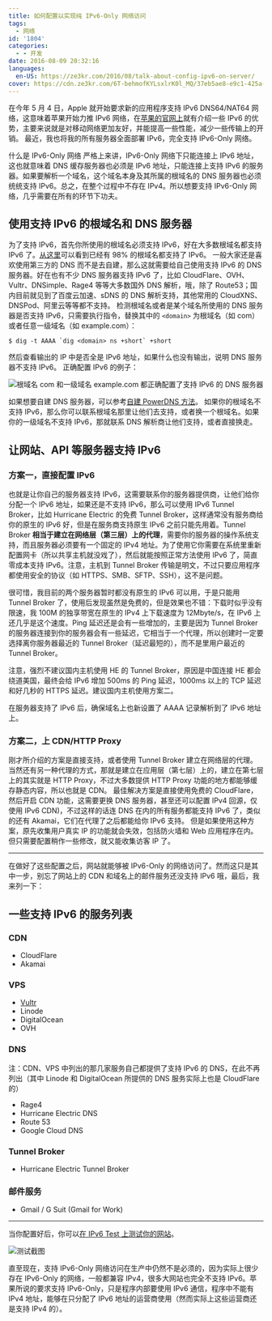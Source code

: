 ```yaml
---
title: 如何配置以实现纯 IPv6-Only 网络访问
tags:
  - 网络
id: '1804'
categories:
  - - 开发
date: 2016-08-09 20:32:16
languages:
  en-US: https://ze3kr.com/2016/08/talk-about-config-ipv6-on-server/
cover: https://cdn.ze3kr.com/6T-behmofKYLsxlrK0l_MQ/37eb5ae8-e9c1-425a-69c8-095c250da200/large
---
```


在今年 5 月 4 日，Apple 就开始要求新的应用程序支持 IPv6 DNS64/NAT64 网络，这意味着苹果开始力推 IPv6 网络，在[苹果的官网上](https://developer.apple.com/library/mac/documentation/NetworkingInternetWeb/Conceptual/NetworkingOverview/UnderstandingandPreparingfortheIPv6Transition/UnderstandingandPreparingfortheIPv6Transition.html#//apple_ref/doc/uid/TP40010220-CH213-SW1)就有介绍一些 IPv6 的优势，主要来说就是对移动网络更加友好，并能提高一些性能，减少一些传输上的开销。 最近，我也将我的所有服务器全面部署 IPv6，完全支持 IPv6-Only 网络。
<!-- more -->

什么是 IPv6-Only 网络 严格上来讲，IPv6-Only 网络下只能连接上 IPv6 地址，这也就意味着 DNS 缓存服务器也必须是 IPv6 地址，只能连接上支持 IPv6 的服务器。如果要解析一个域名，这个域名本身及其所属的根域名的 DNS 服务器也必须统统支持 IPv6。总之，在整个过程中不存在 IPv4。所以想要支持 IPv6-Only 网络，几乎需要在所有的环节下功夫。

## 使用支持 IPv6 的根域名和 DNS 服务器

为了支持 IPv6，首先你所使用的根域名必须支持 IPv6，好在大多数根域名都支持 IPv6 了。[从这里](http://bgp.he.net/ipv6-progress-report.cgi)可以看到已经有 98% 的根域名都支持了 IPv6。 一般大家还是喜欢使用第三方的 DNS 而不是去自建，那么这就需要给自己使用支持 IPv6 的 DNS 服务器。好在也有不少 DNS 服务器支持 IPv6 了，比如 CloudFlare、OVH、Vultr、DNSimple、Rage4 等等大多数国外 DNS 解析，哦，除了 Route53；国内目前就见到了百度云加速、sDNS 的 DNS 解析支持，其他常用的 CloudXNS、DNSPod、阿里云等等都不支持。 检测根域名或者是某个域名所使用的 DNS 服务器是否支持 IPv6，只需要执行指令，替换其中的 `<domain>` 为根域名（如 com）或者任意一级域名（如 example.com）：

```
$ dig -t AAAA `dig <domain> ns +short` +short
```

然后查看输出的 IP 中是否全是 IPv6 地址，如果什么也没有输出，说明 DNS 服务器不支持 IPv6。 正确配置 IPv6 的例子：

![根域名 com 和一级域名 example.com 都正确配置了支持 IPv6 的 DNS 服务器](https://cdn.ze3kr.com/6T-behmofKYLsxlrK0l_MQ/1396604b-98eb-4174-f1f5-d836d712d900/large)

如果想要自建 DNS 服务器，可以参考[自建 PowerDNS 方法](https://guozeyu.com/2016/08/self-host-dns/)。 如果你的根域名不支持 IPv6，那么你可以联系根域名那里让他们去支持，或者换一个根域名。如果你的一级域名不支持 IPv6，那就联系 DNS 解析商让他们支持，或者直接换走。

## 让网站、API 等服务器支持 IPv6

### 方案一，直接配置 IPv6

也就是让你自己的服务器支持 IPv6，这需要联系你的服务器提供商，让他们给你分配一个 IPv6 地址，如果还是不支持 IPv6，那么可以使用 IPv6 Tunnel Broker，比如 Hurricane Electric 的免费 Tunnel Broker，这样通常没有服务商给你的原生的 IPv6 好，但是在服务商支持原生 IPv6 之前只能先用着。Tunnel Broker **相当于建立在网络层（第三层）上的代理**，需要你的服务器的操作系统支持，而且服务器必须要有一个固定的 IPv4 地址。为了使用它你需要在系统里重新配置网卡（所以共享主机就没戏了），然后就能按照正常方法使用 IPv6 了，简直零成本支持 IPv6。注意，主机到 Tunnel Broker 传输是明文，不过只要应用程序都使用安全的协议（如 HTTPS、SMB、SFTP、SSH），这不是问题。

很可惜，我目前的两个服务器暂时都没有原生的 IPv6 可以用，于是只能用 Tunnel Broker 了，使用后发现虽然是免费的，但是效果也不错：下载时似乎没有限速，我 100M 的独享带宽在原生的 IPv4 上下载速度为 12Mbyte/s，在 IPv6 上还几乎是这个速度。Ping 延迟还是会有一些增加的，主要是因为 Tunnel Broker 的服务器连接到你的服务器会有一些延迟，它相当于一个代理，所以创建时一定要选择离你服务器最近的 Tunnel Broker（延迟最短的），而不是里用户最近的 Tunnel Broker。

注意，强烈不建议国内主机使用 HE 的 Tunnel Broker，原因是中国连接 HE 都会绕道美国，最终会给 IPv6 增加 500ms 的 Ping 延迟，1000ms 以上的 TCP 延迟和好几秒的 HTTPS 延迟。建议国内主机使用方案二。

在服务器支持了 IPv6 后，确保域名上也新设置了 AAAA 记录解析到了 IPv6 地址上。

### 方案二，上 CDN/HTTP Proxy

刚才所介绍的方案是直接支持，或者使用 Tunnel Broker 建立在网络层的代理。当然还有另一种代理的方式，那就是建立在应用层（第七层）上的，建立在第七层上的其实就是 HTTP Proxy，不过大多数提供 HTTP Proxy 功能的地方都能够缓存静态内容，所以也就是 CDN。 最佳解决方案是直接使用免费的 CloudFlare，然后开启 CDN 功能，这需要更换 DNS 服务器，甚至还可以配置 IPv4 回源，仅使用 IPv6 CDN)，不过这样的话连 DNS 在内的所有服务都能支持 IPv6 了，类似的还有 Akamai，它们在代理了之后都能给你 IPv6 支持。 但是如果使用这种方案，原先收集用户真实 IP 的功能就会失效，包括防火墙和 Web 应用程序在内。但只需要配置稍作一些修改，就又能收集访客 IP 了。

* * *

在做好了这些配置之后，网站就能够被 IPv6-Only 的网络访问了。然而这只是其中一步，别忘了网站上的 CDN 和域名上的邮件服务还没支持 IPv6 哦，最后，我来列一下：

## 一些支持 IPv6 的服务列表

### CDN

*   CloudFlare
*   Akamai

### VPS

*   [Vultr](https://www.vultr.com/?ref=6886257)
*   Linode
*   DigitalOcean
*   OVH

### DNS

注：CDN、VPS 中列出的那几家服务自己都提供了支持 IPv6 的 DNS，在此不再列出（其中 Linode 和 DigitalOcean 所提供的 DNS 服务实际上也是 CloudFlare 的）

*   Rage4
*   Hurricane Electric DNS
*   Route 53
*   Google Cloud DNS

### Tunnel Broker

*   Hurricane Electric Tunnel Broker

### 邮件服务

*   Gmail / G Suit (Gmail for Work)

* * *

当你配置好后，你可以[在 IPv6 Test 上测试你的网站](http://ipv6-test.com/validate.php)。

![测试截图](https://cdn.ze3kr.com/6T-behmofKYLsxlrK0l_MQ/37eb5ae8-e9c1-425a-69c8-095c250da200/large)

直至现在，支持 IPv6-Only 网络访问在生产中仍然不是必须的，因为实际上很少存在 IPv6-Only 的网络，一般都兼容 IPv4，很多大网站也完全不支持 IPv6。苹果所说的要求支持 IPv6-Only，只是程序内部要使用 IPv6 通信，程序中不能有 IPv4 地址，能够在只分配了 IPv6 地址的运营商使用（然而实际上这些运营商还是支持 IPv4 的）。
